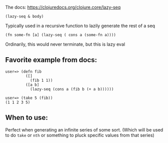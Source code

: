 The docs: https://clojuredocs.org/clojure.core/lazy-seq

`(lazy-seq & body)`


Typically used in a recursive function to lazily generate the rest of a seq
```
(fn some-fn [a] (lazy-seq ( cons a (some-fn a))))
```

Ordinarily, this would never terminate, but this is lazy eval

## Favorite example from docs:

```
user=> (defn fib 
         ([]
           (fib 1 1))
         ([a b]
           (lazy-seq (cons a (fib b (+ a b))))))

user=> (take 5 (fib))
(1 1 2 3 5)
```

## When to use:

Perfect when generating an infinite series of some sort. (Which will be used to
do `take` or `nth` or something to pluck specific values from that series)

